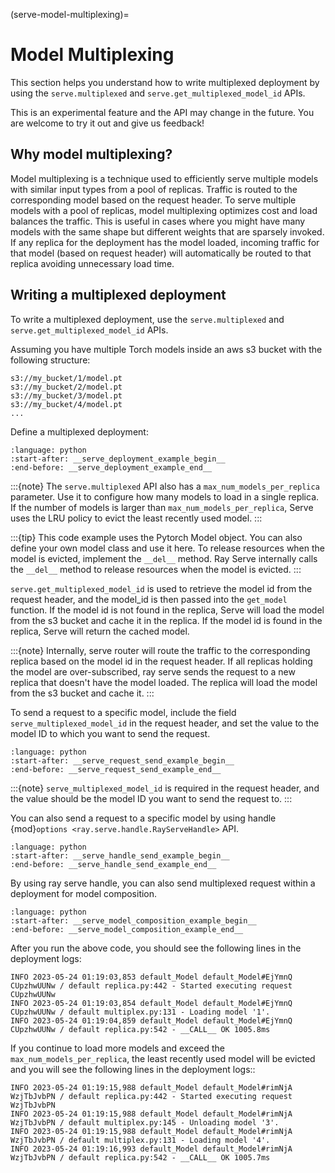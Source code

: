 (serve-model-multiplexing)=

# Model Multiplexing

This section helps you understand how to write multiplexed deployment by using the `serve.multiplexed` and `serve.get_multiplexed_model_id` APIs.

This is an experimental feature and the API may change in the future. You are welcome to try it out and give us feedback!

## Why model multiplexing?

Model multiplexing is a technique used to efficiently serve multiple models with similar input types from a pool of replicas. Traffic is routed to the corresponding model based on the request header. To serve multiple models with a pool of replicas, 
model multiplexing optimizes cost and load balances the traffic. This is useful in cases where you might have many models with the same shape but different weights that are sparsely invoked. If any replica for the deployment has the model loaded, incoming traffic for that model (based on request header) will automatically be routed to that replica avoiding unnecessary load time.

## Writing a multiplexed deployment

To write a multiplexed deployment, use the `serve.multiplexed` and `serve.get_multiplexed_model_id` APIs.

Assuming you have multiple Torch models inside an aws s3 bucket with the following structure:
```
s3://my_bucket/1/model.pt
s3://my_bucket/2/model.pt
s3://my_bucket/3/model.pt
s3://my_bucket/4/model.pt
...
```

Define a multiplexed deployment:
```{literalinclude} ../doc_code/multiplexed.py
:language: python
:start-after: __serve_deployment_example_begin__
:end-before: __serve_deployment_example_end__
```

:::{note}
The `serve.multiplexed` API also has a `max_num_models_per_replica` parameter. Use it to configure how many models to load in a single replica. If the number of models is larger than `max_num_models_per_replica`, Serve uses the LRU policy to evict the least recently used model.
:::

:::{tip}
This code example uses the Pytorch Model object. You can also define your own model class and use it here. To release resources when the model is evicted, implement the `__del__` method. Ray Serve internally calls the `__del__` method to release resources when the model is evicted.
:::


`serve.get_multiplexed_model_id` is used to retrieve the model id from the request header, and the model_id is then passed into the `get_model` function. If the model id is not found in the replica, Serve will load the model from the s3 bucket and cache it in the replica. If the model id is found in the replica, Serve will return the cached model.

:::{note}
Internally, serve router will route the traffic to the corresponding replica based on the model id in the request header.
If all replicas holding the model are over-subscribed, ray serve sends the request to a new replica that doesn't have the model loaded. The replica will load the model from the s3 bucket and cache it.
:::

To send a request to a specific model, include the field `serve_multiplexed_model_id` in the request header, and set the value to the model ID to which you want to send the request.
```{literalinclude} ../doc_code/multiplexed.py
:language: python
:start-after: __serve_request_send_example_begin__
:end-before: __serve_request_send_example_end__
```
:::{note}
`serve_multiplexed_model_id` is required in the request header, and the value should be the model ID you want to send the request to.
:::

You can also send a request to a specific model by using handle {mod}`options <ray.serve.handle.RayServeHandle>` API.
```{literalinclude} ../doc_code/multiplexed.py
:language: python
:start-after: __serve_handle_send_example_begin__
:end-before: __serve_handle_send_example_end__
```

By using ray serve handle, you can also send multiplexed request within a deployment for model composition.
```{literalinclude} ../doc_code/multiplexed.py
:language: python
:start-after: __serve_model_composition_example_begin__
:end-before: __serve_model_composition_example_end__
```



After you run the above code, you should see the following lines in the deployment logs:
```
INFO 2023-05-24 01:19:03,853 default_Model default_Model#EjYmnQ CUpzhwUUNw / default replica.py:442 - Started executing request CUpzhwUUNw
INFO 2023-05-24 01:19:03,854 default_Model default_Model#EjYmnQ CUpzhwUUNw / default multiplex.py:131 - Loading model '1'.
INFO 2023-05-24 01:19:04,859 default_Model default_Model#EjYmnQ CUpzhwUUNw / default replica.py:542 - __CALL__ OK 1005.8ms
```

If you continue to load more models and exceed the `max_num_models_per_replica`, the least recently used model will be evicted and you will see the following lines in the deployment logs::
```
INFO 2023-05-24 01:19:15,988 default_Model default_Model#rimNjA WzjTbJvbPN / default replica.py:442 - Started executing request WzjTbJvbPN
INFO 2023-05-24 01:19:15,988 default_Model default_Model#rimNjA WzjTbJvbPN / default multiplex.py:145 - Unloading model '3'.
INFO 2023-05-24 01:19:15,988 default_Model default_Model#rimNjA WzjTbJvbPN / default multiplex.py:131 - Loading model '4'.
INFO 2023-05-24 01:19:16,993 default_Model default_Model#rimNjA WzjTbJvbPN / default replica.py:542 - __CALL__ OK 1005.7ms
```
